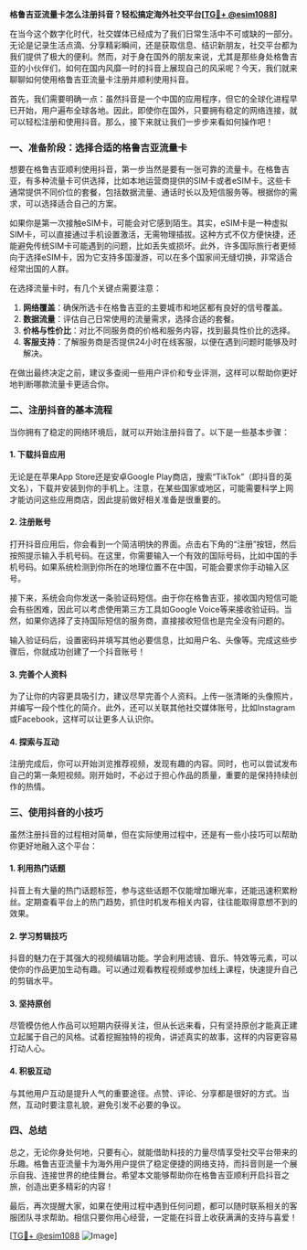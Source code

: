 **格鲁吉亚流量卡怎么注册抖音？轻松搞定海外社交平台[[TG💪+ @esim1088](https://t.me/s/esim1088)]**

在当今这个数字化时代，社交媒体已经成为了我们日常生活中不可或缺的一部分。无论是记录生活点滴、分享精彩瞬间，还是获取信息、结识新朋友，社交平台都为我们提供了极大的便利。然而，对于身在国外的朋友来说，尤其是那些身处格鲁吉亚的小伙伴们，如何在国内风靡一时的抖音上展现自己的风采呢？今天，我们就来聊聊如何使用格鲁吉亚流量卡注册并顺利使用抖音。

首先，我们需要明确一点：虽然抖音是一个中国的应用程序，但它的全球化进程早已开始，用户遍布全球各地。因此，即使你在国外，只要拥有稳定的网络连接，就可以轻松注册和使用抖音。那么，接下来就让我们一步步来看如何操作吧！

### **一、准备阶段：选择合适的格鲁吉亚流量卡**

想要在格鲁吉亚顺利使用抖音，第一步当然是要有一张可靠的流量卡。在格鲁吉亚，有多种流量卡可供选择，比如本地运营商提供的SIM卡或者eSIM卡。这些卡通常提供不同价位的套餐，包括数据流量、通话时长以及短信服务等。根据你的需求，可以选择适合自己的方案。

如果你是第一次接触eSIM卡，可能会对它感到陌生。其实，eSIM卡是一种虚拟SIM卡，可以直接通过手机设置激活，无需物理插拔。这种方式不仅方便快捷，还能避免传统SIM卡可能遇到的问题，比如丢失或损坏。此外，许多国际旅行者更倾向于选择eSIM卡，因为它支持多国漫游，可以在多个国家间无缝切换，非常适合经常出国的人群。

在选择流量卡时，有几个关键点需要注意：

1. **网络覆盖**：确保所选卡在格鲁吉亚的主要城市和地区都有良好的信号覆盖。
2. **数据流量**：评估自己日常使用的流量需求，选择合适的套餐。
3. **价格与性价比**：对比不同服务商的价格和服务内容，找到最具性价比的选择。
4. **客服支持**：了解服务商是否提供24小时在线客服，以便在遇到问题时能够及时解决。

在做出最终决定之前，建议多查阅一些用户评价和专业评测，这样可以帮助你更好地判断哪款流量卡更适合你。

### **二、注册抖音的基本流程**

当你拥有了稳定的网络环境后，就可以开始注册抖音了。以下是一些基本步骤：

#### **1. 下载抖音应用**
无论是在苹果App Store还是安卓Google Play商店，搜索“TikTok”（即抖音的英文名），下载并安装到你的手机上。注意，在某些国家或地区，可能需要科学上网才能访问这些应用商店，因此提前做好相关准备是很重要的。

#### **2. 注册账号**
打开抖音应用后，你会看到一个简洁明快的界面。点击右下角的“注册”按钮，然后按照提示输入手机号码。在这里，你需要输入一个有效的国际号码，比如中国的手机号码。如果系统检测到你所在的地理位置不在中国，可能会要求你手动输入区号。

接下来，系统会向你发送一条验证码短信。由于你在格鲁吉亚，接收国内短信可能会有些困难，因此可以考虑使用第三方工具如Google Voice等来接收验证码。当然，如果你选择了支持国际短信的服务商，直接接收短信也是完全没有问题的。

输入验证码后，设置密码并填写其他必要信息，比如用户名、头像等。完成这些步骤后，你就成功创建了一个抖音账号！

#### **3. 完善个人资料**
为了让你的内容更具吸引力，建议尽早完善个人资料。上传一张清晰的头像照片，并编写一段个性化的简介。此外，还可以关联其他社交媒体账号，比如Instagram或Facebook，这样可以让更多人认识你。

#### **4. 探索与互动**
注册完成后，你可以开始浏览推荐视频，发现有趣的内容。同时，也可以尝试发布自己的第一条短视频。刚开始时，不必过于担心作品的质量，重要的是保持持续创作的热情。

### **三、使用抖音的小技巧**

虽然注册抖音的过程相对简单，但在实际使用过程中，还是有一些小技巧可以帮助你更好地融入这个平台：

#### **1. 利用热门话题**
抖音上有大量的热门话题标签，参与这些话题不仅能增加曝光率，还能迅速积累粉丝。定期查看平台上的热门趋势，抓住时机发布相关内容，往往能取得意想不到的效果。

#### **2. 学习剪辑技巧**
抖音的魅力在于其强大的视频编辑功能。学会利用滤镜、音乐、特效等元素，可以使你的作品更加生动有趣。可以通过观看教程视频或参加线上课程，快速提升自己的剪辑水平。

#### **3. 坚持原创**
尽管模仿他人作品可以短期内获得关注，但从长远来看，只有坚持原创才能真正建立起属于自己的风格。试着挖掘独特的视角，讲述真实的故事，这样的内容更容易打动人心。

#### **4. 积极互动**
与其他用户互动是提升人气的重要途径。点赞、评论、分享都是很好的方式。当然，互动时要注意礼貌，避免引发不必要的争议。

### **四、总结**

总之，无论你身处何地，只要有心，就能借助科技的力量尽情享受社交平台带来的乐趣。格鲁吉亚流量卡为海外用户提供了稳定便捷的网络支持，而抖音则是一个展示自我、连接世界的绝佳舞台。希望本文能够帮助你在格鲁吉亚顺利开启抖音之旅，创造出更多精彩的内容！

最后，再次提醒大家，如果在使用过程中遇到任何问题，都可以随时联系相关的客服团队寻求帮助。相信只要你用心经营，一定能在抖音上收获满满的支持与喜爱！

[[TG💪+ @esim1088](https://t.me/s/esim1088) ![Image](https://i.postimg.cc/4NQfJmqS/Snipaste-2025-05-13-00-14-12.png)]